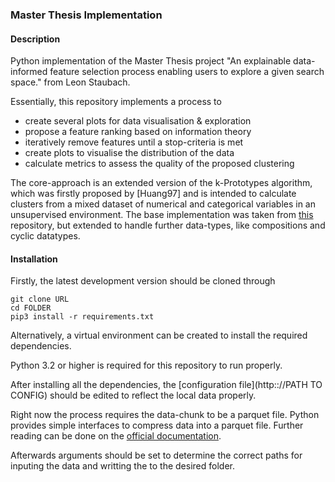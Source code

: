 ### Master Thesis Implementation

#### Description

Python implementation of the Master Thesis project "An explainable data-informed feature selection process enabling users to explore a given search space." from Leon Staubach.

Essentially, this repository implements a process to

- create several plots for data visualisation & exploration
- propose a feature ranking based on information theory
- iteratively remove features until a stop-criteria is met
- create plots to visualise the distribution of the data
- calculate metrics to assess the quality of the proposed clustering

The core-approach is an extended version of the k-Prototypes algorithm, which was firstly proposed by [Huang97] and is intended to calculate clusters from a mixed dataset of numerical and categorical variables in an unsupervised environment.
The base implementation was taken from [this](https://github.com/nicodv/kmodes#huang97) repository, but extended to handle further data-types, like compositions and cyclic datatypes.

#### Installation

Firstly, the latest development version should be cloned through

```
git clone URL
cd FOLDER
pip3 install -r requirements.txt
```

Alternatively, a virtual environment can be created to install the required dependencies.

Python 3.2 or higher is required for this repository to run properly.

After installing all the dependencies, the [configuration file](http:://PATH TO CONFIG) should be edited to reflect the local data properly. 

Right now the process requires the data-chunk to be a parquet file. Python provides simple interfaces to compress data into a parquet file. Further reading can be done on the [official documentation](https://arrow.apache.org/docs/python/parquet.html). 

Afterwards arguments should be set to determine the correct paths for inputing the data and writting the to the desired folder.